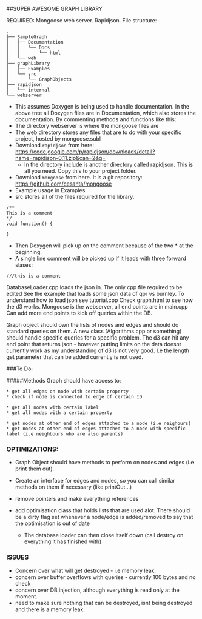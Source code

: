 ##SUPER AWESOME GRAPH LIBRARY

REQUIRED:
Mongoose web server.
Rapidjson.
File structure:

~~~
.
├── SampleGraph
│   ├── Documentation
│   │   └── Docs
│   │       └── html
│   └── web
├── graphLibrary
│   ├── Examples
│   └── src
│       └── GraphObjects
├── rapidjson
│   └── internal
└── webserver
~~~

* This assumes Doxygen is being used to handle documentation. In the above tree all Doxygen files are in Documentation, which also stores the documentation. By commenting methods and functions like this:
* The directory webserver is where the mongoose files are
* The web directory stores any files that are to do with your specific project, hosted by mongoose.subl
* Download `rapidjson` from here: https://code.google.com/p/rapidjson/downloads/detail?name=rapidjson-0.11.zip&can=2&q=
	* In the directory include is another directory called rapidjson. This is all you need. Copy this to your project folder.
* Download `mongoose` from here. It is a git repository: https://github.com/cesanta/mongoose
* Example usage in Examples.
* src stores all of the files required for the library.


~~~
/**
This is a comment
*/
void function() {
	
}
~~~
* Then Doxygen will pick up on the comment because of the two * at the beginning.
* A single line comment will be picked up if it leads with three forward slases:
~~~
///this is a comment
~~~

DatabaseLoader.cpp loads the json in. The only cpp file required to be edited
See the example that loads some json data of qpr vs burnley.
To understand how to load json see tutorial.cpp
Check graph.html to see how the d3 works.
Mongoose is the webserver, all end points are in main.cpp
Can add more end points to kick off queries within the DB.

Graph object should own the lists of nodes and edges and should do standard queries on them.
A new class (Algorithms.cpp or something) should handle specific queries for a specific problem.
The d3 can hit any end point that returns json - however putting limits on the data doesnt currently work as my understanding of d3 is not very good. I.e the length get parameter that can be added currently is not used.










###To Do:

#####Methods Graph should have access to:

	* get all edges on node with certain property
	* check if node is connected to edge of certain ID

	* get all nodes with certain label
	* get all nodes with a certain property

	* get nodes at other end of edges attached to a node (i.e neighours)
	* get nodes at other end of edges attached to a node with specific label (i.e neighbours who are also parents)

### OPTIMIZATIONS:

* Graph Object should have methods to perform on nodes and edges (i.e print them out).
* Create an interface for edges and nodes, so you can call similar methods on them if necessary (like printOut...)
* remove pointers and make everything references
* add optimisation class that holds lists that are used alot. There should be a dirty flag set whenever a node/edge is added/removed to say that the optimisation is out of date

	* The database loader can then close itself down (call destroy on everything it has finished with)

### ISSUES

* Concern over what will get destroyed - i.e memory leak.
* concern over buffer overflows with queries - currently 100 bytes and no check
* concern over DB injection, although everything is read only at the moment.
* need to make sure nothing that can be destroyed, isnt being destroyed and there is a memory leak.




